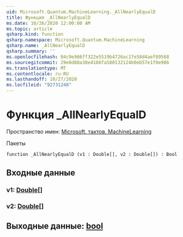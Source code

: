 ```yaml
---
uid: Microsoft.Quantum.MachineLearning._AllNearlyEqualD
title: Функция _AllNearlyEqualD
ms.date: 10/26/2020 12:00:00 AM
ms.topic: article
qsharp.kind: function
qsharp.namespace: Microsoft.Quantum.MachineLearning
qsharp.name: _AllNearlyEqualD
qsharp.summary: ''
ms.openlocfilehash: 04c9e966ff322e5519b4726ac17e58d4aef89568
ms.sourcegitcommit: 29e0d88a30e4166fa580132124b0eb57e1f0e986
ms.translationtype: MT
ms.contentlocale: ru-RU
ms.lasthandoff: 10/27/2020
ms.locfileid: "92731248"
---
```

# <a name="_allnearlyequald-function"></a>Функция _AllNearlyEqualD

Пространство имен: [Microsoft. тактов. MachineLearning](xref:Microsoft.Quantum.MachineLearning)

Пакеты [](https://nuget.org/packages/)




```qsharp
function _AllNearlyEqualD (v1 : Double[], v2 : Double[]) : Bool
```


## <a name="input"></a>Входные данные

### <a name="v1--double"></a>v1: [Double](xref:microsoft.quantum.lang-ref.double)[]




### <a name="v2--double"></a>v2: [Double](xref:microsoft.quantum.lang-ref.double)[]





## <a name="output--bool"></a>Выходные данные: [bool](xref:microsoft.quantum.lang-ref.bool)

